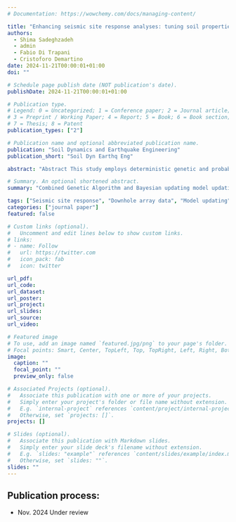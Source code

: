 ```yaml
---
# Documentation: https://wowchemy.com/docs/managing-content/

title: "Enhancing seismic site response analyses: tuning soil properties via genetic algorithms and Bayesian model updating from downhole array data"
authors:
  - Shima Sadeghzadeh
  - admin
  - Fabio Di Trapani
  - Cristoforo Demartino
date: 2024-11-21T00:00:01+01:00
doi: ""

# Schedule page publish date (NOT publication's date).
publishDate: 2024-11-21T00:00:01+01:00

# Publication type.
# Legend: 0 = Uncategorized; 1 = Conference paper; 2 = Journal article;
# 3 = Preprint / Working Paper; 4 = Report; 5 = Book; 6 = Book section;
# 7 = Thesis; 8 = Patent
publication_types: ["2"]

# Publication name and optional abbreviated publication name.
publication: "Soil Dynamics and Earthquake Engineering"
publication_short: "Soil Dyn Earthq Eng"

abstract: "Abstract This study employs deterministic genetic and probabilistic Bayesian algorithms to enhance seismic site response simulations through refined characterization of soil properties using downhole array data. We developed a three-dimensional finite element model using OpenSeesPy software, which incorporates isotropic elastic soil material model and Lysmer-Kuhlemeyer dashpots to simulate radiation damping. This model adjusts shear wave velocities across different soil layers, aiming to minimize the discrepancies between observed and predicted acceleration response spectra at various depths. By utilizing data from the 2011 Kütahya earthquake (5.8 Mw) recorded in Istanbul's Zeytinburnu district, the framework was calibrated and validated. This data encompasses measurements from bedrock, two mid-layers and the surface. Initial shear wave velocities for these layers were established based on average values derived from PS Suspension Logging tests. Updated model parameters are then calculated as multiples of these initial estimates, with the modification bounds defined by the standard deviations of the initial parameters. Finally, the so-updated parameters are used in the model to validate the response against a the Ege Denizli (Aegean Sea) earthquake (6.2 Mw). The practical application of this model demonstrates its capability not only to align closely with empirical seismic data, thus enhancing the accuracy of predictions, but also to effectively quantify uncertainties associated with seismic site response, showcasing the robustness of the combined deterministic and probabilistic approaches in real-world settings.."

# Summary. An optional shortened abstract.
summary: "Combined Genetic Algorithm and Bayesian updating model updating of refine soil properties to enhance seismic response predictions"

tags: ["Seismic site response", "Downhole array data", "Model updating", "Genetic algorithm", "Bayesian model updating", "Uncertainties quantification"]
categories: ["journal paper"]
featured: false

# Custom links (optional).
#   Uncomment and edit lines below to show custom links.
# links:
# - name: Follow
#   url: https://twitter.com
#   icon_pack: fab
#   icon: twitter

url_pdf: 
url_code:
url_dataset:
url_poster:
url_project:
url_slides:
url_source:
url_video:

# Featured image
# To use, add an image named `featured.jpg/png` to your page's folder. 
# Focal points: Smart, Center, TopLeft, Top, TopRight, Left, Right, BottomLeft, Bottom, BottomRight.
image:
  caption: ""
  focal_point: ""
  preview_only: false

# Associated Projects (optional).
#   Associate this publication with one or more of your projects.
#   Simply enter your project's folder or file name without extension.
#   E.g. `internal-project` references `content/project/internal-project/index.md`.
#   Otherwise, set `projects: []`.
projects: []

# Slides (optional).
#   Associate this publication with Markdown slides.
#   Simply enter your slide deck's filename without extension.
#   E.g. `slides: "example"` references `content/slides/example/index.md`.
#   Otherwise, set `slides: ""`.
slides: ""
---
```






## **Publication process:**

- Nov. 2024 Under review

